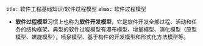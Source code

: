 title:: 软件工程基础知识/软件过程模型
alias:: 软件过程模型

- **软件过程模型**习惯上也称为**软件开发模型**，它是软件开发全部过程、活动和任务的结构框架。典型的软件过程模型有瀑布模型、增量模型、演化模型（原型模型、螺旋模型），喷泉模型、基于构件的开发模型和形式化方法模型等。